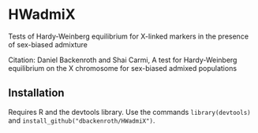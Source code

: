 # HWadmiX

Tests of Hardy-Weinberg equilibrium for X-linked markers in the presence of sex-biased admixture

Citation: Daniel Backenroth and Shai Carmi, A test for Hardy-Weinberg equilibrium on the X chromosome for sex-biased admixed populations

## Installation

Requires R and the devtools library. Use the commands `library(devtools)` and `install_github("dbackenroth/HWadmiX")`.

